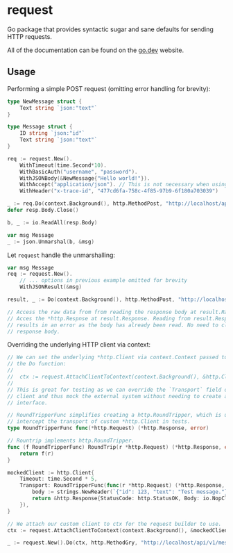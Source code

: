 # request

Go package that provides syntactic sugar and sane defaults for sending HTTP requests.

All of the documentation can be found on the [go.dev](https://pkg.go.dev/github.com/zorcal/request?tab=doc) website.

## Usage

Performing a simple POST request (omitting error handling for brevity):

```go
type NewMessage struct {
	Text string `json:"text"`
}

type Message struct {
	ID string `json:"id"`
	Text string `json:"text"`
}

req := request.New().
	WithTimeout(time.Second*10).
	WithBasicAuth("username", "password").
	WithJSONBody(&NewMessage{"Hello world!"}).
	WithAccept("application/json"). // This is not necessary when using WithJSONBody
	WithHeader("x-trace-id", "477cd6fa-758c-4f85-97b9-6f180a703039")

_ := req.Do(context.Background(), http.MethodPost, "http://localhost/api/v1/messages")
defer resp.Body.Close()

b, _ := io.ReadAll(resp.Body)

var msg Message
_ := json.Unmarshal(b, &msg)
```

Let `request` handle the unmarshalling:

```go
var msg Message
req := request.New().
	// ... options in previous example omitted for brevity
	WithJSONResult(&msg)

result, _ := Do(context.Background(), http.MethodPost, "http://localhost/api/v1/messages")

// Access the raw data from from reading the response body at result.RawData.
// Acces the *http.Respnse at result.Response. Reading from result.Response.Body
// results in an error as the body has already been read. No need to close the 
// response body.
```

Overriding the underlying HTTP client via context:



```go
// We can set the underlying *http.Client via context.Context passed to
// the Do function:
//
// 	ctx := request.AttachClientToContext(context.Background(), &http.Client{})
//
// This is great for testing as we can override the `Transport` field on the 
// client and thus mock the external system without needing to create an 
// interface.

// RoundTripperFunc simplifies creating a http.RoundTripper, which is used to
// intercept the transport of custom *http.Client in tests.
type RoundTripperFunc func(*http.Request) (*http.Response, error)

// Rountrip implements http.RoundTripper.
func (f RoundTripperFunc) RoundTrip(r *http.Request) (*http.Response, error) {
	return f(r)
}

mockedClient := http.Client{
	Timeout: time.Second * 5,
	Transport: RoundTripperFunc(func(r *http.Request) (*http.Response, error) {
		body := strings.NewReader(`{"id": 123, "text": "Test message."}`)
		return &http.Response{StatusCode: http.StatusOK, Body: io.NopCloser(body)}, nil
	}),
}

// We attach our custom client to ctx for the request builder to use.
ctx := request.AttachClientToContext(context.Background(), &mockedClient)

_ := request.New().Do(ctx, http.MethodGry, "http://localhost/api/v1/messages/123")
```
